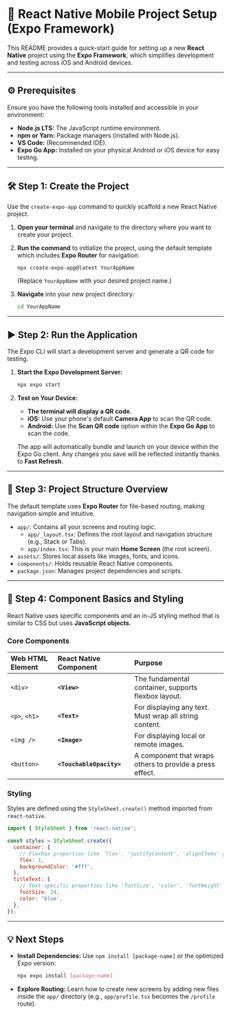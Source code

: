 # 🚀 React Native Mobile Project Setup (Expo Framework)

This README provides a quick-start guide for setting up a new **React Native** project using the **Expo Framework**, which simplifies development and testing across iOS and Android devices.

-----

## ⚙️ Prerequisites

Ensure you have the following tools installed and accessible in your environment:

  * **Node.js LTS:** The JavaScript runtime environment.
  * **npm or Yarn:** Package managers (installed with Node.js).
  * **VS Code:** (Recommended IDE).
  * **Expo Go App:** Installed on your physical Android or iOS device for easy testing.

-----

## 🛠️ Step 1: Create the Project

Use the `create-expo-app` command to quickly scaffold a new React Native project.

1.  **Open your terminal** and navigate to the directory where you want to create your project.

2.  **Run the command** to initialize the project, using the default template which includes **Expo Router** for navigation:

    ```bash
    npx create-expo-app@latest YourAppName
    ```

    (Replace `YourAppName` with your desired project name.)

3.  **Navigate** into your new project directory:

    ```bash
    cd YourAppName
    ```

-----

## ▶️ Step 2: Run the Application

The Expo CLI will start a development server and generate a QR code for testing.

1.  **Start the Expo Development Server:**

    ```bash
    npx expo start
    ```

2.  **Test on Your Device:**

      * **The terminal will display a QR code.**
      * **iOS:** Use your phone's default **Camera App** to scan the QR code.
      * **Android:** Use the **Scan QR code** option within the **Expo Go App** to scan the code.

    The app will automatically bundle and launch on your device within the Expo Go client. Any changes you save will be reflected instantly thanks to **Fast Refresh**.

-----

## 📂 Step 3: Project Structure Overview

The default template uses **Expo Router** for file-based routing, making navigation simple and intuitive.

  * `app/`: Contains all your screens and routing logic.
      * `app/_layout.tsx`: Defines the root layout and navigation structure (e.g., Stack or Tabs).
      * `app/index.tsx`: This is your main **Home Screen** (the root screen).
  * `assets/`: Stores local assets like images, fonts, and icons.
  * `components/`: Holds reusable React Native components.
  * `package.json`: Manages project dependencies and scripts.

-----

## 🎨 Step 4: Component Basics and Styling

React Native uses specific components and an in-JS styling method that is similar to CSS but uses **JavaScript objects**.

### Core Components

| Web HTML Element | React Native Component | Purpose |
| :--- | :--- | :--- |
| `<div>` | **`<View>`** | The fundamental container, supports flexbox layout. |
| `<p>`, `<h1>` | **`<Text>`** | For displaying any text. Must wrap all string content. |
| `<img />` | **`<Image>`** | For displaying local or remote images. |
| `<button>` | **`<TouchableOpacity>`** | A component that wraps others to provide a press effect. |

### Styling

Styles are defined using the `StyleSheet.create()` method imported from `react-native`.

```javascript
import { StyleSheet } from 'react-native';

const styles = StyleSheet.create({
  container: {
    // Flexbox properties like 'flex', 'justifyContent', 'alignItems' go here
    flex: 1,
    backgroundColor: '#fff',
  },
  titleText: {
    // Text-specific properties like 'fontSize', 'color', 'fontWeight' go here
    fontSize: 24,
    color: 'blue',
  },
});
```

-----

## 💡 Next Steps

  * **Install Dependencies:** Use `npm install [package-name]` or the optimized Expo version:
    ```bash
    npx expo install [package-name]
    ```
  * **Explore Routing:** Learn how to create new screens by adding new files inside the `app/` directory (e.g., `app/profile.tsx` becomes the `/profile` route).